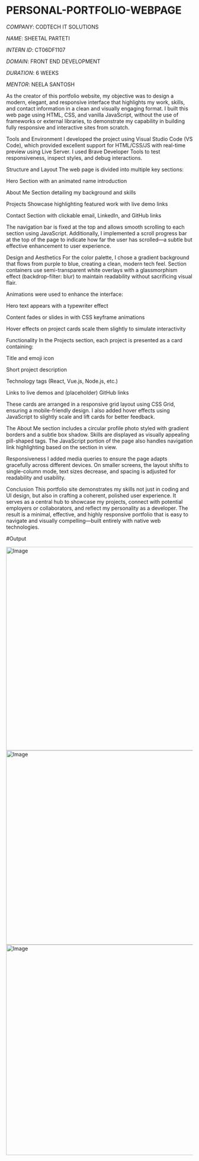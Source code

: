 # PERSONAL-PORTFOLIO-WEBPAGE

*COMPANY*: CODTECH IT SOLUTIONS

*NAME*: SHEETAL PARTETI

*INTERN ID*: CT06DF1107

*DOMAIN*: FRONT END DEVELOPMENT

*DURATION*: 6 WEEKS

*MENTOR*: NEELA SANTOSH

As the creator of this portfolio website, my objective was to design a modern, elegant, and responsive interface that highlights my work, skills, and contact information in a clean and visually engaging format. I built this web page using HTML, CSS, and vanilla JavaScript, without the use of frameworks or external libraries, to demonstrate my capability in building fully responsive and interactive sites from scratch.

Tools and Environment
I developed the project using Visual Studio Code (VS Code), which provided excellent support for HTML/CSS/JS with real-time preview using Live Server. I used Brave Developer Tools to test responsiveness, inspect styles, and debug interactions.

Structure and Layout
The web page is divided into multiple key sections:

Hero Section with an animated name introduction

About Me Section detailing my background and skills

Projects Showcase highlighting featured work with live demo links

Contact Section with clickable email, LinkedIn, and GitHub links

The navigation bar is fixed at the top and allows smooth scrolling to each section using JavaScript. Additionally, I implemented a scroll progress bar at the top of the page to indicate how far the user has scrolled—a subtle but effective enhancement to user experience.

Design and Aesthetics
For the color palette, I chose a gradient background that flows from purple to blue, creating a clean, modern tech feel. Section containers use semi-transparent white overlays with a glassmorphism effect (backdrop-filter: blur) to maintain readability without sacrificing visual flair.

Animations were used to enhance the interface:

Hero text appears with a typewriter effect

Content fades or slides in with CSS keyframe animations

Hover effects on project cards scale them slightly to simulate interactivity

Functionality
In the Projects section, each project is presented as a card containing:

Title and emoji icon

Short project description

Technology tags (React, Vue.js, Node.js, etc.)

Links to live demos and (placeholder) GitHub links

These cards are arranged in a responsive grid layout using CSS Grid, ensuring a mobile-friendly design. I also added hover effects using JavaScript to slightly scale and lift cards for better feedback.

The About Me section includes a circular profile photo styled with gradient borders and a subtle box shadow. Skills are displayed as visually appealing pill-shaped tags. The JavaScript portion of the page also handles navigation link highlighting based on the section in view.

Responsiveness
I added media queries to ensure the page adapts gracefully across different devices. On smaller screens, the layout shifts to single-column mode, text sizes decrease, and spacing is adjusted for readability and usability.

Conclusion
This portfolio site demonstrates my skills not just in coding and UI design, but also in crafting a coherent, polished user experience. It serves as a central hub to showcase my projects, connect with potential employers or collaborators, and reflect my personality as a developer. The result is a minimal, effective, and highly responsive portfolio that is easy to navigate and visually compelling—built entirely with native web technologies.

#Output

<img width="1289" height="548" alt="Image" src="https://github.com/user-attachments/assets/e0773fe4-b92b-4c92-ae67-5a6a6e4d974a" />
<img width="1196" height="523" alt="Image" src="https://github.com/user-attachments/assets/b0ee62a4-75b5-43b9-a64a-d0800998e409" />
<img width="1283" height="567" alt="Image" src="https://github.com/user-attachments/assets/61f8a168-3164-4960-84e5-2f99c101d9fd" />

